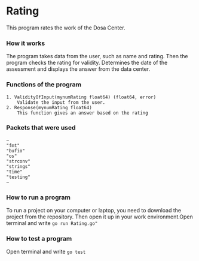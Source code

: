 # Rating

This program rates the work of the Dosa Center.

### How it works
The program takes data from the user, such as name and rating. Then the program checks the rating for validity. Determines the date of the assessment and displays the answer from the data center.

### Functions of the program
    1. ValidityOfInput(mynumRating float64) (float64, error)
        Validate the input from the user.
    2. Response(mynumRating float64)
        This function gives an answer based on the rating

### Packets that were used
    ~
    "fmt"
	"bufio"
	"os"
	"strconv"
	"strings"
	"time"
    "testing"
    ~

### How to run a program
To run a project on your computer or laptop, you need to download the project from the repository. Then open it up in your work environment.Open terminal and write `go run Rating.go"`

### How to test a program
Open terminal and write `go test`